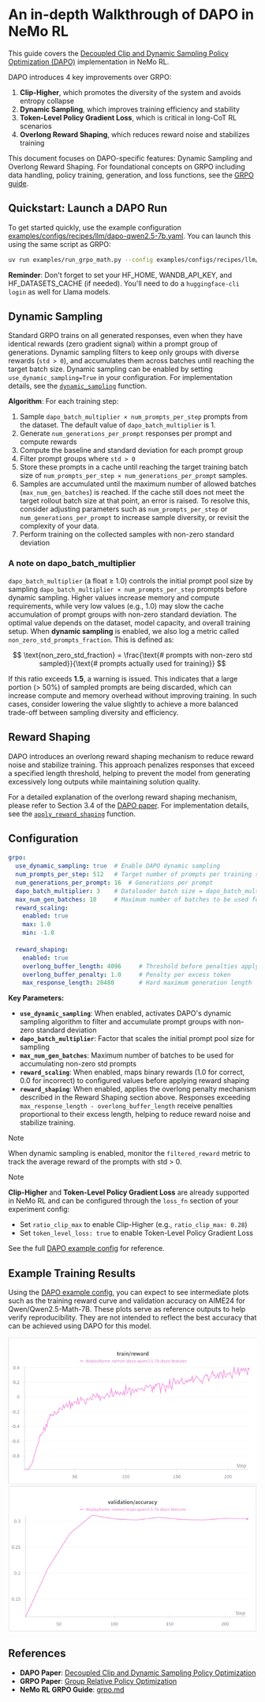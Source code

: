 # An in-depth Walkthrough of DAPO in NeMo RL

This guide covers the [Decoupled Clip and Dynamic Sampling Policy Optimization (DAPO)](https://arxiv.org/pdf/2503.14476) implementation in NeMo RL.

DAPO introduces 4 key improvements over GRPO:
1. **Clip-Higher**, which promotes the diversity of the system and avoids entropy collapse
2. **Dynamic Sampling**, which improves training efficiency and stability
3. **Token-Level Policy Gradient Loss**, which is critical in long-CoT RL scenarios
4. **Overlong Reward Shaping**, which reduces reward noise and stabilizes training

This document focuses on DAPO-specific features: Dynamic Sampling and Overlong Reward Shaping. For foundational concepts on GRPO including data handling, policy training, generation, and loss functions, see the [GRPO guide](grpo.md).


## Quickstart: Launch a DAPO Run

To get started quickly, use the example configuration [examples/configs/recipes/llm/dapo-qwen2.5-7b.yaml](../../examples/configs/recipes/llm/dapo-qwen2.5-7b.yaml). You can launch this using the same script as GRPO:

```bash
uv run examples/run_grpo_math.py --config examples/configs/recipes/llm/dapo-qwen2.5-7b.yaml {overrides}
```

**Reminder**: Don't forget to set your HF_HOME, WANDB_API_KEY, and HF_DATASETS_CACHE (if needed). You'll need to do a `huggingface-cli login` as well for Llama models.

## Dynamic Sampling

Standard GRPO trains on all generated responses, even when they have identical rewards (zero gradient signal) within a prompt group of generations. Dynamic sampling filters to keep only groups with diverse rewards (`std > 0`), and accumulates them across batches until reaching the target batch size. Dynamic sampling can be enabled by setting `use_dynamic_sampling=True` in your configuration. For implementation details, see the [`dynamic_sampling`](../../nemo_rl/algorithms/grpo.py) function. 

**Algorithm**: For each training step:

1. Sample `dapo_batch_multiplier × num_prompts_per_step` prompts from the dataset. The default value of `dapo_batch_multiplier` is 1.
2. Generate `num_generations_per_prompt` responses per prompt and compute rewards
3. Compute the baseline and standard deviation for each prompt group
4. Filter prompt groups where `std > 0`
5. Store these prompts in a cache until reaching the target training batch size of `num_prompts_per_step × num_generations_per_prompt` samples.
6. Samples are accumulated until the maximum number of allowed batches (`max_num_gen_batches`) is reached. If the cache still does not meet the target rollout batch size at that point, an error is raised. To resolve this, consider adjusting parameters such as `num_prompts_per_step` or `num_generations_per_prompt` to increase sample diversity, or revisit the complexity of your data.
7. Perform training on the collected samples with non-zero standard deviation

### A note on dapo_batch_multiplier

`dapo_batch_multiplier` (a float ≥ 1.0) controls the initial prompt pool size by sampling `dapo_batch_multiplier × num_prompts_per_step` prompts before dynamic sampling. Higher values increase memory and compute requirements, while very low values (e.g., 1.0) may slow the cache accumulation of prompt groups with non-zero standard deviation. The optimal value depends on the dataset, model capacity, and overall training setup.  When **dynamic sampling** is enabled, we also log a metric called `non_zero_std_prompts_fraction`. This is defined as:

$$
\text{non_zero_std_fraction} = \frac{\text{# prompts with non-zero std sampled}}{\text{# prompts actually used for training}}
$$

If this ratio exceeds **1.5**, a warning is issued. This indicates that a large portion (> 50%) of sampled prompts are being discarded, which can increase compute and memory overhead without improving training. In such cases, consider lowering the value slightly to achieve a more balanced trade-off between sampling diversity and efficiency.

## Reward Shaping
DAPO introduces an overlong reward shaping mechanism to reduce reward noise and stabilize training. This approach penalizes responses that exceed a specified length threshold, helping to prevent the model from generating excessively long outputs while maintaining solution quality.

For a detailed explanation of the overlong reward shaping mechanism, please refer to Section 3.4 of the [DAPO paper](https://arxiv.org/pdf/2503.14476). For implementation details, see the [`apply_reward_shaping`](../../nemo_rl/algorithms/reward_functions.py) function.

## Configuration

```yaml
grpo:
  use_dynamic_sampling: true  # Enable DAPO dynamic sampling
  num_prompts_per_step: 512   # Target number of prompts per training step
  num_generations_per_prompt: 16  # Generations per prompt
  dapo_batch_multiplier: 3    # Dataloader batch size = dapo_batch_multiplier × num_prompts_per_step
  max_num_gen_batches: 10     # Maximum number of batches to be used for accumulating non-zero std prompts
  reward_scaling:
    enabled: true
    max: 1.0
    min: -1.0
  
  reward_shaping:
    enabled: true
    overlong_buffer_length: 4096     # Threshold before penalties apply (paper uses 4096)
    overlong_buffer_penalty: 1.0     # Penalty per excess token
    max_response_length: 20480       # Hard maximum generation length
```

**Key Parameters:**
- **`use_dynamic_sampling`**: When enabled, activates DAPO's dynamic sampling algorithm to filter and accumulate prompt groups with non-zero standard deviation
- **`dapo_batch_multiplier`**: Factor that scales the initial prompt pool size for sampling
- **`max_num_gen_batches`**: Maximum number of batches to be used for accumulating non-zero std prompts
- **`reward_scaling`**: When enabled, maps binary rewards (1.0 for correct, 0.0 for incorrect) to configured values before applying reward shaping
- **`reward_shaping`**: When enabled, applies the overlong penalty mechanism described in the Reward Shaping section above. Responses exceeding `max_response_length - overlong_buffer_length` receive penalties proportional to their excess length, helping to reduce reward noise and stabilize training.

> [!NOTE]
> When dynamic sampling is enabled, monitor the `filtered_reward` metric to track the average reward of the prompts with std > 0.

> [!NOTE]
> **Clip-Higher** and **Token-Level Policy Gradient Loss** are already supported in NeMo RL and can be configured through the `loss_fn` section of your experiment config:
> - Set `ratio_clip_max` to enable Clip-Higher (e.g., `ratio_clip_max: 0.28`)
> - Set `token_level_loss: true` to enable Token-Level Policy Gradient Loss
> 
> See the full [DAPO example config](../../examples/configs/recipes/llm/dapo-qwen2.5-7b.yaml) for reference.

## Example Training Results
Using the [DAPO example config](../../examples/configs/recipes/llm/dapo-qwen2.5-7b.yaml), you can expect to see intermediate plots such as the training reward curve and validation accuracy on AIME24 for Qwen/Qwen2.5-Math-7B. These plots serve as reference outputs to help verify reproducibility. They are not intended to reflect the best accuracy that can be achieved using DAPO for this model.

![DAPO Qwen2.5-7B Training Reward](../assets/dapo_train_reward.png)
![DAPO Qwen2.5-7B Validation Accuracy](../assets/dapo_val_acc.png)

## References

- **DAPO Paper**: [Decoupled Clip and Dynamic Sampling Policy Optimization](https://arxiv.org/pdf/2503.14476)
- **GRPO Paper**: [Group Relative Policy Optimization](https://arxiv.org/abs/2402.03300)
- **NeMo RL GRPO Guide**: [grpo.md](grpo.md)